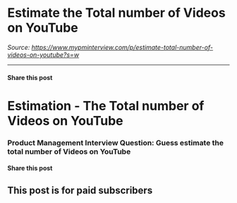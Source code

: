 # Estimate the Total number of Videos on YouTube

*Source: https://www.mypminterview.com/p/estimate-total-number-of-videos-on-youtube?s=w*

---

#### Share this post

# Estimation - The Total number of Videos on YouTube

### Product Management Interview Question: Guess estimate the total number of Videos on YouTube

#### Share this post

## This post is for paid subscribers

